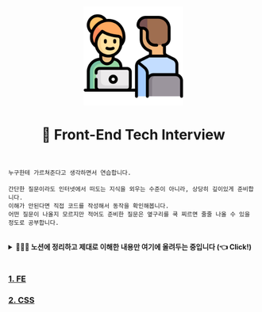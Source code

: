 <div align="center">
  <img width="200px;" src="./images/interview.png" />
</div>
<h1 align="center">🙋 Front-End Tech Interview</h1>

<br />

```
누구한테 가르쳐준다고 생각하면서 연습합니다.

간단한 질문이라도 인터넷에서 떠도는 지식을 외우는 수준이 아니라, 상당히 깊이있게 준비합니다.
이해가 안된다면 직접 코드를 작성해서 동작을 확인해봅니다.
어떤 질문이 나올지 모르지만 적어도 준비한 질문은 옆구리를 쿡 찌르면 줄줄 나올 수 있을 정도로 공부합니다.
```

<br />

<details>
  <summary>
    <strong>👩🏻‍💻 노션에 정리하고 제대로 이해한 내용만 여기에 올려두는 중입니다 (👈 Click!)</strong>
  </summary>
  <img width="600px;" src="./images/notion.png" />
</details>

<br />

### [1. FE](https://github.com/mireyhgnay/tech-interview/blob/main/FE/FE.md)

### [2. CSS](https://github.com/mireyhgnay/tech-interview/blob/main/CSS/CSS.md)
